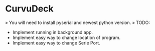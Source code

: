 # CurvuDeck
» You will need to install pyserial and newest python version.
» TODO:
- Implement running in background app.
- Implement easy way to change location of program.
- Implement easy way to change Serie Port.
